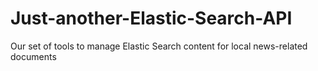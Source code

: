 # Just-another-Elastic-Search-API
Our set of tools to manage Elastic Search content for local news-related documents
